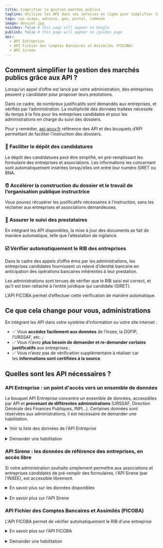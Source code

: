 ```yaml
---
title: Simplifier la gestion marchés publics
tagline: Utilisez les API dans vos services en ligne pour simplifier les démarches des étudiants 
tags: cas usage, adresse, geo, postal, commune
image: dossier.jpg
noindex: false # this page will appear on Google
publish: false # this page will appear on /guides page
api:
  - API Entreprise
  - API Fichier des Comptes Bancaires et Assimilés (FICOBA)
  - API Sirene
---
```


## Comment simplifier la gestion des marchés publics grâce aux API ?

Lorsqu’un appel d’offre est lancé par votre administration, des entreprises peuvent y candidater pour proposer leurs prestations.

Dans ce cadre, de nombreux justificatifs sont demandés aux entreprises, et vérifiés par l’administration.
La multiplicité des données traitées nécessite du temps à la fois pour les entreprises candidates et pour les administrations en charge du suivi des dossiers.

Pour y remédier, [api.gouv.fr](http://api.gouv.fr) référence des API et des bouquets d’API permettant de faciliter l’instruction des dossiers.

### 📨 Faciliter le dépôt des candidatures

Le dépôt des candidatures peut être simplifié, en pré-remplissant les formulaire des entreprises et associations. Les informations les concernant sont automatiquement insérées lorsqu’elles ont entré leur numéro SIRET ou RNA.

### ⏰ Accélérer la construction **du dossier et le travail de l’organisation publique instructrice**

Vous pouvez récupérer les justificatifs nécessaires à l’instruction, sans les réclamer aux entreprises et associations demandeuses.

### 🔄 Assurer le suivi des prestataires

En intégrant les API disponibles, la mise à jour des documents se fait de manière automatique, telle que l’attestation de vigilance.

### ☑️ Vérifier automatiquement le RIB des entreprises

Dans le cadre des appels d’offre émis par les administrations, les entreprises candidates fournissent un relevé d’identité bancaire en anticipation des opérations bancaires inhérentes à leur prestation.

Les administrations sont tenues de vérifier que le RIB saisi est correct, et qu’il est bien rattaché à l’entité juridique qui candidate (SIRET).

L’API FICOBA permet d’effectuer cette vérification de manière automatique.

## **Ce que cela change pour vous, administrations**

En intégrant les API dans votre système d’information ou votre site internet :

- ✅ Vous **accédez facilement aux données** de l’Insee, la DGFIP, l’URSSAF, etc. ;
- ✅ Vous n’avez **plus besoin de demander et re-demander certains justificatifs** aux entreprises ;
- ✅ Vous n’avez pas de vérification supplémentaire à réaliser car les **informations sont certifiées à la source**.

## Quelles sont les API nécessaires ?

### API Entreprise : un point d'accès vers un ensemble de données

Le bouquet API Entreprise concentre un ensemble de données, accessibles par API et **provenant de différentes administrations** (URSSAF, Direction Générale des Finances Publiques, INPI...).
Certaines données sont réservées aux administrations, il est nécessaire de demander une habilitation.

<details>
<summary>Voir la liste des données de l'API Entreprise</summary>

Dans le cadre des marchés publics, l'API Entreprise permet d'accéder

<Button href="https://entreprise.api.gouv.fr/cas_usages/marches_publics">Accéder à la liste</Button>

</details>

<br>

<details>
<summary>Demander une habilitation</summary>

L’API Entreprise permet d’accéder à la fois à des données publiques (données de référence sur les entreprises avec [SIRENE](https://api.gouv.fr/les-api/sirene_v3) par exemple), et des données protégées (telles que le chiffre d’affaire).
Les administrations sont autorisées à accéder à l’API dans le cadre de leurs missions de service public, telle que l’attribution des marchés publics.

Pour y accéder, chaque administration doit en faire la demande, et justifier l’utilisation de l’API Entreprise.

<Button href="https://datapass.api.gouv.fr/api-entreprise?demarche=marches_publics">Remplir une demande</Button>

</details>

### API Sirene : les données de référence des entreprises, en accès libre

Si votre administration souhaite simplement permettre aux associations et entreprises candidates de pré-remplir des formulaires, l'API Sirene (par l'INSEE), est accessible librement.

<details>
<summary>En savoir plus sur les données disponibles</summary>

| Donnée            | Description                                                                     |
| ----------------- | ------------------------------------------------------------------------------- |
| dénomination      | le nom de l'entreprise                                                          |
| SIREN             | le numero unique de l'entreprise                                                |
| SIRET             | le numero unique de l'établissement                                             |
| NAF               | le code NAF ou code APE, un code d'activité suivant la nomenclature de l'INSEE  |
| date              | la date de création et de clôture (si applicable)                               |
| siege social      | Est-ce que cet établissement est le siège social de l'entreprise                |
| forme juridique   | la forme juridique de l'établissement (SARL, SAS, entreprise individuelle etc.) |
| tranche effectifs | la fourchette des effectifs de l'établissement                                  |

</details>

<br>

<details>
<summary>En savoir plus sur l'API Sirene</summary>
<Button href="/les-api/sirene_v3">Accéder à la documentation</Button>
</details>

### API Fichier des Comptes Bancaires et Assimilés (FICOBA)

L'API FICOBA permet de vérifier automatiquement le RIB d'une entreprise

<details>
<summary>En savoir plus sur l'API FICOBA</summary>

**Comment ça marche ?**

🏛  L’entreprise saisit son IBAN

🔎  L’API FICOBA vérifie automatiquement la correspondance IBAN - SIRET

✅  L’IBAN est indiqué comme valide et rattaché au SIRET

✅  L’administration n’a pas besoin de vérifier le RIB
<Button href="/les-api/api_comptes_bancaires_ficoba">Accéder à la documentation</Button>
</details>

<br>

<details>
<summary>Demander une habilitation</summary>

L’API Ficoba est accessible uniquement aux administrations, pour vérifier qu'un RIB saisi par une entreprise est bien rattaché à son SIRET.
Pour y accéder, chaque administration doit en faire la demande, et justifier son utilisation.

<Button href="https://api.gouv.fr/les-api/api_comptes_bancaires_ficoba/demande-acces">Remplir une demande</Button>
</details>

